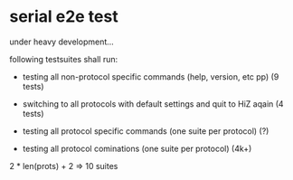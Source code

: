 # serial e2e test

under heavy development...

following testsuites shall run:

- testing all non-protocol specific commands (help, version, etc pp) (9 tests)

- switching to all protocols with default settings and quit to HiZ aqain (4 tests)

- testing all protocol specific commands (one suite per protocol) (?)

- testing all protocol cominations (one suite per protocol) (4k+)

2 * len(prots) + 2 => 10 suites



